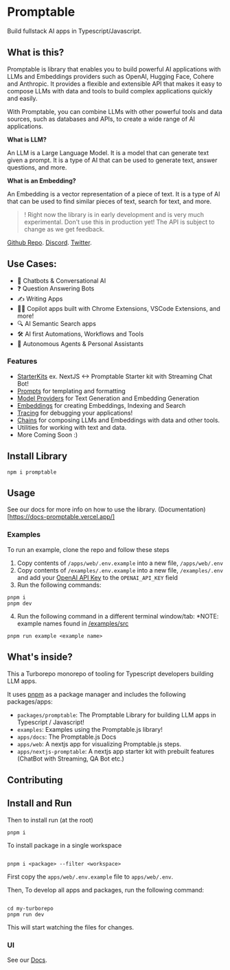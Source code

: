 # Promptable

Build fullstack AI apps in Typescript/Javascript.

## What is this?

Promptable is library that enables you to build powerful AI applications with LLMs and Embeddings providers such as OpenAI, Hugging Face, Cohere and Anthropic. It provides a flexible and extensible API that makes it easy to compose LLMs with data and tools to build complex applications quickly and easily.

With Promptable, you can combine LLMs with other powerful tools and data sources, such as databases and APIs, to create a wide range of AI applications.

**What is LLM?**

An LLM is a Large Language Model. It is a model that can generate text given a prompt. It is a type of AI that can be used to generate text, answer questions, and more.

**What is an Embedding?**

An Embedding is a vector representation of a piece of text. It is a type of AI that can be used to find similar pieces of text, search for text, and more.

> ! Right now the library is in early development and is very much experimental. Don't use this in production yet! The API is subject to change as we get feedback.

[Github Repo](https://github.com/cfortuner/promptable).
[Discord](https://discord.gg/SYmACWTf6V).
[Twitter](https://twitter.com/promptableai).

## Use Cases:

- 💬 Chatbots & Conversational AI
- ❓ Question Answering Bots
- ✍️ Writing Apps
- 🧑‍✈️ Copilot apps built with Chrome Extensions, VSCode Extensions, and more!
- 🔍 AI Semantic Search apps
- 🛠️ AI first Automations, Workflows and Tools
- 🤖 Autonomous Agents & Personal Assistants

### Features
- [StarterKits](https://twitter.com/colinfortuner/status/1626063002683207681?s=20) ex. NextJS <-> Promptable Starter kit with Streaming Chat Bot! 
- [Prompts](./apps/docs/docs/modules/prompts.md) for templating and formatting
- [Model Providers](./apps/docs/docs/modules/model-providers.md) for Text Generation and Embedding Generation
- [Embeddings](./apps/docs/docs/modules/embeddings.md) for creating Embeddings, Indexing and Search
- [Tracing](./apps/docs/docs/modules/tracing.md) for debugging your applications!
- [Chains](./apps/docs/docs/modules/chains.md) for composing LLMs and Embeddings with data and other tools.
- Utilities for working with text and data.
- More Coming Soon :)

## Install Library

`npm i promptable`

## Usage

See our docs for more info on how to use the library.
(Documentation)[https://docs-promptable.vercel.app/]

### Examples

To run an example, clone the repo and follow these steps
1. Copy contents of `/apps/web/.env.example` into a new file, `/apps/web/.env`
2. Copy contents of `/examples/.env.example` into a new file, `/examples/.env` and add your [OpenAI API Key](https://openai.com/api/) to the `OPENAI_API_KEY` field
3. Run the following commands:
```
pnpm i
pnpm dev
```
4. Run the following command in a different terminal window/tab:
   *NOTE: example names found in [/examples/src](https://github.com/cfortuner/promptable/tree/main/examples/src)
```
pnpm run example <example name>
```

## What's inside?

This a Turborepo monorepo of tooling for Typescript developers building LLM apps.

It uses [pnpm](https://pnpm.io) as a package manager and includes the following packages/apps:

- `packages/promptable`: The Promptable Library for building LLM apps in Typescript / Javascript!
- `examples`: Examples using the Promptable.js library!
- `apps/docs`: The Promptable.js Docs
- `apps/web`: A nextjs app for visualizing Promptable.js steps.
- `apps/nextjs-promptable`: A nextjs app starter kit with prebuilt features (ChatBot with Streaming, QA Bot etc.)


## Contributing

## Install and Run

Then to install run (at the root)

```
pnpm i

```

To install package in a single workspace

```

pnpm i <package> --filter <workspace>

```

First copy the `apps/web/.env.example` file to `apps/web/.env`.

Then, To develop all apps and packages, run the following command:

```

cd my-turborepo
pnpm run dev

```

This will start watching the files for changes.

### UI

See our [Docs](https://docs-promptable.vercel.app/docs/modules/tracing#tracing-ui).
